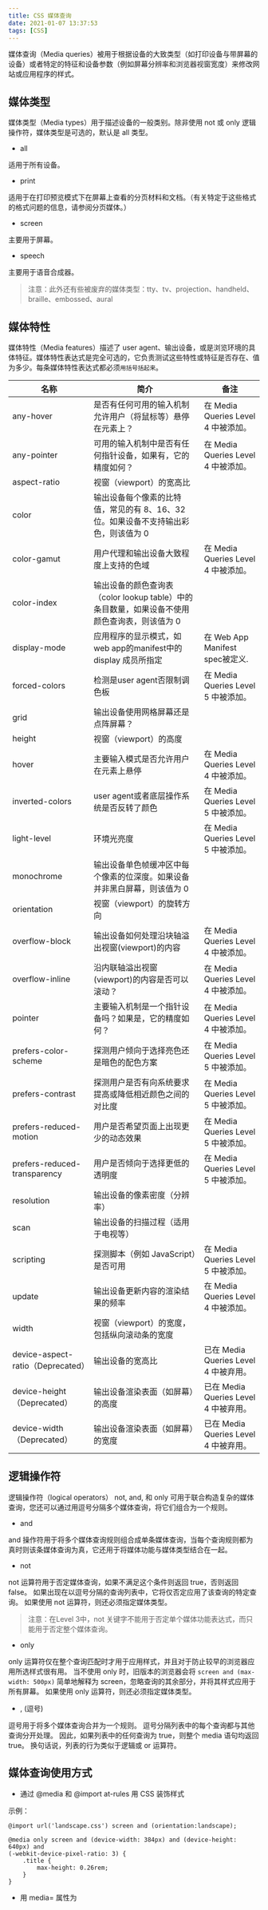 ```yaml
---
title: CSS 媒体查询
date: 2021-01-07 13:37:53
tags: [CSS]
---
```


媒体查询（Media queries）被用于根据设备的大致类型（如打印设备与带屏幕的设备）或者特定的特征和设备参数（例如屏幕分辨率和浏览器视窗宽度）来修改网站或应用程序的样式。

## 媒体类型

媒体类型（Media types）用于描述设备的一般类别。除非使用 not 或 only 逻辑操作符，媒体类型是可选的，默认是 all 类型。

* all

适用于所有设备。

* print

适用于在打印预览模式下在屏幕上查看的分页材料和文档。（有关特定于这些格式的格式问题的信息，请参阅分页媒体。）

* screen

主要用于屏幕。

<!-- more -->

* speech

主要用于语音合成器。

> 注意：此外还有些被废弃的媒体类型：tty、tv、projection、handheld、braille、embossed、aural

## 媒体特性

媒体特性（Media features）描述了 user agent、输出设备，或是浏览环境的具体特征。媒体特性表达式是完全可选的，它负责测试这些特性或特征是否存在、值为多少。每条媒体特性表达式都必须`用括号括起来`。

| 名称                              | 简介                                                         | 备注                                  |
| --------------------------------- | ------------------------------------------------------------ | ------------------------------------- |
| any-hover                         | 是否有任何可用的输入机制允许用户（将鼠标等）悬停在元素上？   | 在 Media Queries Level 4 中被添加。   |
| any-pointer                       | 可用的输入机制中是否有任何指针设备，如果有，它的精度如何？   | 在 Media Queries Level 4 中被添加。   |
| aspect-ratio                      | 视窗（viewport）的宽高比                                     |                                       |
| color                             | 输出设备每个像素的比特值，常见的有 8、16、32 位。如果设备不支持输出彩色，则该值为 0 |                                       |
| color-gamut                       | 用户代理和输出设备大致程度上支持的色域                       | 在 Media Queries Level 4 中被添加。   |
| color-index                       | 输出设备的颜色查询表（color lookup table）中的条目数量，如果设备不使用颜色查询表，则该值为 0 |                                       |
| display-mode                      | 应用程序的显示模式，如web app的manifest中的display 成员所指定 | 在 Web App Manifest spec被定义.       |
| forced-colors                     | 检测是user agent否限制调色板                                 | 在 Media Queries Level 5 中被添加。   |
| grid                              | 输出设备使用网格屏幕还是点阵屏幕？                           |                                       |
| height                            | 视窗（viewport）的高度                                       |                                       |
| hover                             | 主要输入模式是否允许用户在元素上悬停                         | 在 Media Queries Level 4 中被添加。   |
| inverted-colors                   | user agent或者底层操作系统是否反转了颜色                     | 在 Media Queries Level 5 中被添加。   |
| light-level                       | 环境光亮度                                                   | 在 Media Queries Level 5 中被添加。   |
| monochrome                        | 输出设备单色帧缓冲区中每个像素的位深度。如果设备并非黑白屏幕，则该值为 0 |                                       |
| orientation                       | 视窗（viewport）的旋转方向                                   |                                       |
| overflow-block                    | 输出设备如何处理沿块轴溢出视窗(viewport)的内容               | 在 Media Queries Level 4 中被添加。   |
| overflow-inline                   | 沿内联轴溢出视窗(viewport)的内容是否可以滚动？               | 在 Media Queries Level 4 中被添加。   |
| pointer                           | 主要输入机制是一个指针设备吗？如果是，它的精度如何？         | 在 Media Queries Level 4 中被添加。   |
| prefers-color-scheme              | 探测用户倾向于选择亮色还是暗色的配色方案                     | 在 Media Queries Level 5 中被添加。   |
| prefers-contrast                  | 探测用户是否有向系统要求提高或降低相近颜色之间的对比度       | 在 Media Queries Level 5 中被添加。   |
| prefers-reduced-motion            | 用户是否希望页面上出现更少的动态效果                         | 在 Media Queries Level 5 中被添加。   |
| prefers-reduced-transparency      | 用户是否倾向于选择更低的透明度                               | 在 Media Queries Level 5 中被添加。   |
| resolution                        | 输出设备的像素密度（分辨率）                                 |                                       |
| scan                              | 输出设备的扫描过程（适用于电视等）                           |                                       |
| scripting                         | 探测脚本（例如 JavaScript）是否可用                          | 在 Media Queries Level 5 中被添加。   |
| update                            | 输出设备更新内容的渲染结果的频率                             | 在 Media Queries Level 4 中被添加。   |
| width                             | 视窗（viewport）的宽度，包括纵向滚动条的宽度                 |                                       |
| device-aspect-ratio（Deprecated） | 输出设备的宽高比                                             | 已在 Media Queries Level 4 中被弃用。 |
| device-height（Deprecated）       | 输出设备渲染表面（如屏幕）的高度                             | 已在 Media Queries Level 4 中被弃用。 |
| device-width（Deprecated）        | 输出设备渲染表面（如屏幕）的宽度                             | 已在 Media Queries Level 4 中被弃用。 |


## 逻辑操作符

逻辑操作符（logical operators） not, and, 和 only 可用于联合构造复杂的媒体查询，您还可以通过用逗号分隔多个媒体查询，将它们组合为一个规则。

* and

and 操作符用于将多个媒体查询规则组合成单条媒体查询，当每个查询规则都为真时则该条媒体查询为真，它还用于将媒体功能与媒体类型结合在一起。

* not

not 运算符用于否定媒体查询，如果不满足这个条件则返回 true，否则返回 false。 如果出现在以逗号分隔的查询列表中，它将仅否定应用了该查询的特定查询。 如果使用 not 运算符，则还必须指定媒体类型。

> 注意：在Level 3中，not 关键字不能用于否定单个媒体功能表达式，而只能用于否定整个媒体查询。

* only

only 运算符仅在整个查询匹配时才用于应用样式，并且对于防止较早的浏览器应用所选样式很有用。 当不使用 only 时，旧版本的浏览器会将 `screen and (max-width: 500px)` 简单地解释为 screen，忽略查询的其余部分，并将其样式应用于所有屏幕。 如果使用 only 运算符，则还必须指定媒体类型。

* , (逗号)

逗号用于将多个媒体查询合并为一个规则。 逗号分隔列表中的每个查询都与其他查询分开处理。 因此，如果列表中的任何查询为 true，则整个 media 语句均返回 true。 换句话说，列表的行为类似于逻辑或 or 运算符。

## 媒体查询使用方式

* 通过 @media 和 @import at-rules 用 CSS 装饰样式

示例：

```
@import url('landscape.css') screen and (orientation:landscape);

@media only screen and (device-width: 384px) and (device-height: 640px) and
(-webkit-device-pixel-ratio: 3) {
    .title {
        max-height: 0.26rem;
    }
}
```

* 用 media= 属性为<style>, <link>, <source> 和其他HTML元素指定特定的媒体类型

示例:

```
<link rel="stylesheet" src="styles.css" media="screen" />

<style media="screen">
.box { height: 100px; width: 100px; background-color: lightblue;}    
</style>
```

> 注意： 即使媒体查询返回 false，带有媒体查询附加到其 <link> 标记的样式表仍将下载。 但是，除非查询结果变为 true，否则其内容将不适用。

* 使用 Window.matchMedia() 和 MediaQueryList.addListener() 方法来测试和监控媒体状态

window.matchMedia() 方法接受一个 mediaQuery 语句的字符串作为参数，返回一个 MediaQueryList 对象。该对象有 media 和 matches 两个属性：

```
media：返回所查询的mediaQuery语句字符串
matches：返回一个布尔值，表示当前环境是否匹配查询语句
```

示例：

```
let result = window.matchMedia('(min-width: 600px)');
console.log(result.media); //'(min-width: 600px)'
console.log(result.matches); // true

if (result.matches) {
  //
} else {
  //
}
```

> 注意：如果 window.matchMedia 无法解析 mediaQuery 参数，matches 属性返回的总是 false，而不是报错

window.matchMedia 方法返回的 MediaQueryList 对象有两个方法，用来监听事件：

```
addListener // 指定回调函数
removeListener // 移除回调函数
```

示例：

```
// 注意，只有 mediaQuery 查询结果发生变化时，才调用指定的回调函数
let mql = window.matchMedia("(min-width: 1000px)");
mqCallback(mql);
mql.addListener(mqCallback);
function mqCallback(mql) {
  if (mql.matches) {
    document.body.background = 'pink';
  } else {
    document.body.background = 'lightblue';
  }
}
```

> 注意：本页的例子使用 CSS @media 的方式来说明目的，但是对于所有类型的媒体查询，基本语法均相同。

## 参考文档

* [深入理解CSS Media媒体查询](https://www.cnblogs.com/xiaohuochai/p/5848612.html)

* [使用媒体查询](https://developer.mozilla.org/zh-CN/docs/Web/Guide/CSS/Media_queries)